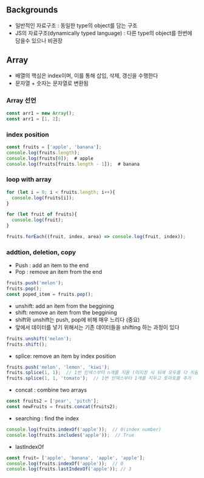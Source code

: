 ## Backgrounds
* 일반적인 자료구조 : 동일한 type의 object를 담는 구조
* JS의 자료구조(dynamically typed language) : 다른 type의 object를 한번에 담을수 있으나 비권장

## Array
* 배열의 핵심은 index이며, 이를 통해 삽입, 삭제, 갱신을 수행한다
* 문자열 + 숫자는 문자열로 변환됨

### Array 선언

```javascript
const arr1 = new Array();
const arr1 = [1, 2];
```

### index position

```javascript
const fruits = ['apple', 'banana'];
console.log(fruits.length);
console.log(fruits[0]);  # apple
console.log(fruits[fruits.length - 1]);  # banana
```

### loop with array

```javascript
for (let i = 0; i < fruits.length; i++){
  console.log(fruits[i]);
}

for (let fruit of fruits){
  console.log(fruit);
}

fruits.forEach((fruit, index, area) => console.log(fruit, index));
```

### addtion, deletion, copy
* Push : add an item to the end
* Pop : remove an item from the end

```javascript
fruits.push('melon');
fruits.pop();
const poped_item = fruits.pop();
```

* unshift: add an item from the beggining
* shift: remove an item from the beggining
* shift와 unshift는 push, pop에 비해 매우 느리다 (중요)
* 앞에서 데이터를 넣기 위해서는 기존 데이터들을 shifting 하는 과정이 있다

```javascript
fruits.unshift('melon');
fruits.shift();
```

* splice: remove an item by index position

```javascript
fruits.push('melon', 'lemon', 'kiwi');
fruits.splice(1, 1);  // 1번 인덱스부터 n개를 지움 (미지정 시 뒤에 모두를 다 지움)
fruits.splice(1, 1, 'tomato');  // 1번 인덱스부터 1개를 지우고 토마토를 추가
```

* concat : combine two arrays

```javascript
const fruits2 = ['pear', 'pitch'];
const newFruits = fruits.concat(fruits2);
```

* searching : find the index

```javascript
console.log(fruits.indexOf('apple'));  // 0(index number)
console.log(fruits.includes('apple'));  // True
```

* lastIndexOf

```javascript
const fruit= ['apple', 'banana', 'apple', 'apple'];
console.log(fruits.indexOf('apple'));  // 0
console.log(fruits.lastIndexOf('apple')); // 3
```


